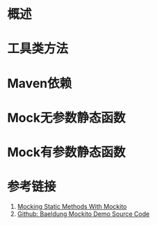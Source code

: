 # 概述

# 工具类方法

# Maven依赖

# Mock无参数静态函数

# Mock有参数静态函数

# 参考链接
1. [Mocking Static Methods With Mockito](https://www.baeldung.com/mockito-mock-static-methods)
2. [Github: Baeldung Mockito Demo Source Code](https://github.com/eugenp/tutorials/tree/master/testing-modules/mockito-simple)